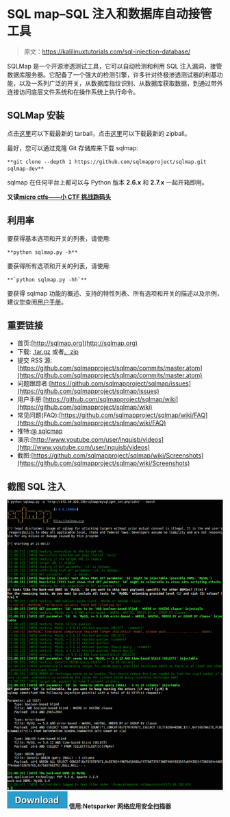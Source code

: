 # SQL map–SQL 注入和数据库自动接管工具

> 原文：<https://kalilinuxtutorials.com/sql-injection-database/>

SQLMap 是一个开源渗透测试工具，它可以自动检测和利用 SQL 注入漏洞，接管数据库服务器。它配备了一个强大的检测引擎，许多针对终极渗透测试器的利基功能，以及一系列广泛的开关，从数据库指纹识别、从数据库获取数据，到通过带外连接访问底层文件系统和在操作系统上执行命令。

## **SQLMap 安装**

点击[这里](https://github.com/sqlmapproject/sqlmap/tarball/master)可以下载最新的 tarball，点击[这里](https://github.com/sqlmapproject/sqlmap/zipball/master)可以下载最新的 zipball。

最好，您可以通过克隆 Git 存储库来下载 sqlmap:

```
**git clone --depth 1 https://github.com/sqlmapproject/sqlmap.git sqlmap-dev** 
```

sqlmap 在任何平台上都可以与 Python 版本 **2.6.x** 和 **2.7.x** 一起开箱即用。

**又读[micro ctfs——小 CTF 挑战跑码头](https://kalilinuxtutorials.com/microctfs-ctf-running-docker/)**

## **利用率**

要获得基本选项和开关的列表，请使用:

```
**python sqlmap.py -h** 
```

要获得所有选项和开关的列表，请使用:

```
**`python sqlmap.py -hh`** 
```

要获得 sqlmap 功能的概述、支持的特性列表、所有选项和开关的描述以及示例，建议您查阅[用户手册](https://github.com/sqlmapproject/sqlmap/wiki/Usage)。

## **重要链接**

*   首页:[http://sqlmap.org](http://sqlmap.org)
*   下载: [.tar.gz](https://github.com/sqlmapproject/sqlmap/tarball/master) 或者[。zip](https://github.com/sqlmapproject/sqlmap/zipball/master)
*   提交 RSS 源:[https://github.com/sqlmapproject/sqlmap/commits/master.atom](https://github.com/sqlmapproject/sqlmap/commits/master.atom)
*   问题跟踪者:[https://github.com/sqlmapproject/sqlmap/issues](https://github.com/sqlmapproject/sqlmap/issues)
*   用户手册:[https://github.com/sqlmapproject/sqlmap/wiki](https://github.com/sqlmapproject/sqlmap/wiki)
*   常见问题(FAQ):[https://github.com/sqlmapproject/sqlmap/wiki/FAQ](https://github.com/sqlmapproject/sqlmap/wiki/FAQ)
*   推特:[@ sqlcmap](https://twitter.com/sqlmap)
*   演示:[http://www.youtube.com/user/inquisb/videos](http://www.youtube.com/user/inquisb/videos)
*   截图:[https://github.com/sqlmapproject/sqlmap/wiki/Screenshots](https://github.com/sqlmapproject/sqlmap/wiki/Screenshots)

## **截图 SQL 注入**

 **![](img//74f2b4e79f7c8294c4e3d5dd8b64482a.png) [ ![](img//d861a9096555aeb1980fc054015933d7.png) ](https://github.com/sqlmapproject/sqlmap)** **信用:Netsparker 网络应用安全扫描器**
